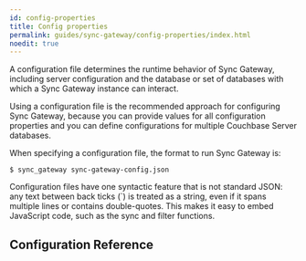```yaml
---
id: config-properties
title: Config properties
permalink: guides/sync-gateway/config-properties/index.html
noedit: true
---
```


A configuration file determines the runtime behavior of Sync Gateway, including server configuration and the database or set of databases with which a Sync Gateway instance can interact.

Using a configuration file is the recommended approach for configuring Sync Gateway, because you can provide values for all configuration properties and you can define configurations for multiple Couchbase Server databases.

When specifying a configuration file, the format to run Sync Gateway is:

```
$ sync_gateway sync-gateway-config.json
```

Configuration files have one syntactic feature that is not standard JSON: any text between back ticks (`) is treated as a string, even if it spans multiple lines or contains double-quotes. This makes it easy to embed JavaScript code, such as the sync and filter functions.

## Configuration Reference

<script>
	window.configurl = 'https://cb-mobile.s3.amazonaws.com/mobile/1.4/configs/sg.json';
</script>
<div id="root"></div>
